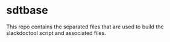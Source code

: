sdtbase
==================

This repo contains the separated files that are used to build the slackdoctool script and associated files.
